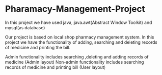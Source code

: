 # Pharamacy-Management-Project

In this project we have used java, java.awt(Abstract Window Toolkit) and mysql(as database)

Our project is based on local shop pharmacy management system. In this project we have the functionality of adding, searching and deleting records of medicine and printing the bill.

Admin functionality includes searching ,deleting and adding records of medicine (Admin layout)
Non-admin functionality includes searching records of medicine and printing bill (User layout)
